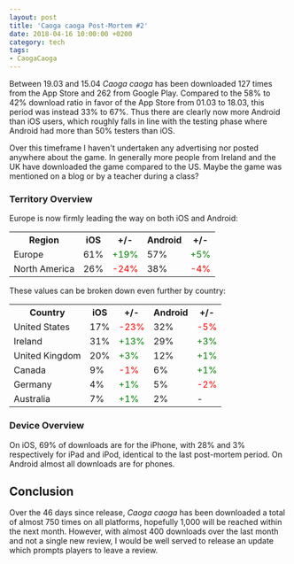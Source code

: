 ```yaml
---
layout: post
title: 'Caoga caoga Post-Mortem #2'
date: 2018-04-16 10:00:00 +0200
category: tech
tags:
- CaogaCaoga
---
```


Between 19.03 and 15.04 *Caoga caoga* has been downloaded 127 times from the App Store and 262 from Google Play. Compared to the 58% to 42% download ratio in favor of the App Store from 01.03 to 18.03, this period was instead 33% to 67%. Thus there are clearly now more Android than iOS users, which roughly falls in line with the testing phase where Android had more than 50% testers than iOS.

Over this timeframe I haven't undertaken any advertising nor posted anywhere about the game. In generally more people from Ireland and the UK have downloaded the game compared to the US. Maybe the game was mentioned on a blog or by a teacher during a class?

### Territory Overview

Europe is now firmly leading the way on both iOS and Android:

<table>
  <tr>
    <th>Region</th>
    <th>iOS</th><th>+/-</th>
    <th>Android</th><th>+/-</th>
  </tr>
  <tr>
    <td>Europe</td>
    <td>61%</td><td style="color:green">+19%</td>
    <td>57%</td><td style="color:green">+5%</td>
  </tr>
  <tr>
    <td>North America</td>
    <td>26%</td><td style="color:red">-24%</td>
    <td>38%</td><td style="color:red">-4%</td>
  </tr>
</table>

These values can be broken down even further by country:

<table>
  <tr>
    <th>Country</th>
    <th>iOS</th><th>+/-</th>
    <th>Android</th><th>+/-</th>
  </tr>
  <tr>
    <td>United States</td>
    <td>17%</td><td style="color:red">-23%</td>
    <td>32%</td><td style="color:red">-5%</td>
  </tr>
  <tr>
    <td>Ireland</td>
    <td>31%</td><td style="color:green">+13%</td>
    <td>29%</td><td style="color:green">+3%</td>
  </tr>
  <tr>
    <td>United Kingdom</td>
    <td>20%</td><td style="color:green">+3%</td>
    <td>12%</td><td style="color:green">+1%</td>
  </tr>
  <tr>
    <td>Canada</td>
    <td>9%</td><td style="color:red">-1%</td>
    <td>6%</td><td style="color:green">+1%</td>
  </tr>
  <tr>
    <td>Germany</td>
    <td>4%</td><td style="color:green">+1%</td>
    <td>5%</td><td style="color:red">-2%</td>
  </tr>
  <tr>
    <td>Australia</td>
    <td>7%</td><td style="color:green">+1%</td>
    <td>2%</td><td>-</td>
  </tr>
</table>

### Device Overview

On iOS, 69% of downloads are for the iPhone, with 28% and 3% respectively for iPad and iPod, identical to the last post-mortem period. On Android almost all downloads are for phones.

## Conclusion

Over the 46 days since release, *Caoga caoga* has been downloaded a total of almost 750 times on all platforms, hopefully 1,000 will be reached within the next month. However, with almost 400 downloads over the last month and not a single new review, I would be well served to release an update which prompts players to leave a review.
